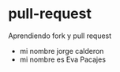 # pull-request
Aprendiendo fork y pull request

- mi nombre jorge calderon 
- mi nombre es Eva Pacajes